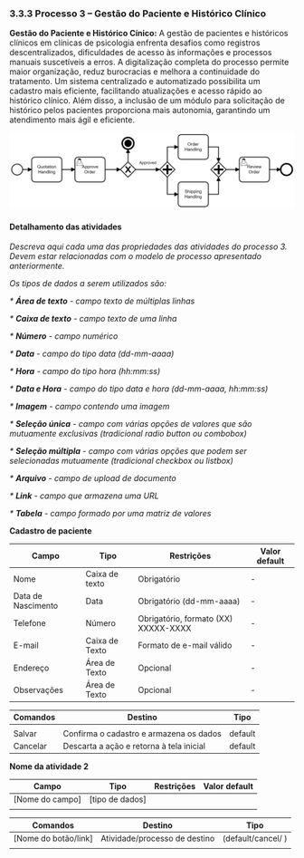 ### 3.3.3 Processo 3 – Gestão do Paciente e Histórico Clínico

**Gestão do Paciente e Histórico Cínico:** A gestão de pacientes e históricos clínicos em clínicas de psicologia enfrenta desafios como registros descentralizados, dificuldades de acesso às informações e processos manuais suscetíveis a erros. A digitalização completa do processo permite maior organização, reduz burocracias e melhora a continuidade do tratamento. Um sistema centralizado e automatizado possibilita um cadastro mais eficiente, facilitando atualizações e acesso rápido ao histórico clínico. Além disso, a inclusão de um módulo para solicitação de histórico pelos pacientes proporciona mais autonomia, garantindo um atendimento mais ágil e eficiente.

![Exemplo de um Modelo BPMN do PROCESSO 3](images/process.png "Modelo BPMN do Processo 3.")


#### Detalhamento das atividades

_Descreva aqui cada uma das propriedades das atividades do processo 3. 
Devem estar relacionadas com o modelo de processo apresentado anteriormente._

_Os tipos de dados a serem utilizados são:_

_* **Área de texto** - campo texto de múltiplas linhas_

_* **Caixa de texto** - campo texto de uma linha_

_* **Número** - campo numérico_

_* **Data** - campo do tipo data (dd-mm-aaaa)_

_* **Hora** - campo do tipo hora (hh:mm:ss)_

_* **Data e Hora** - campo do tipo data e hora (dd-mm-aaaa, hh:mm:ss)_

_* **Imagem** - campo contendo uma imagem_

_* **Seleção única** - campo com várias opções de valores que são mutuamente exclusivas (tradicional radio button ou combobox)_

_* **Seleção múltipla** - campo com várias opções que podem ser selecionadas mutuamente (tradicional checkbox ou listbox)_

_* **Arquivo** - campo de upload de documento_

_* **Link** - campo que armazena uma URL_

_* **Tabela** - campo formado por uma matriz de valores_

**Cadastro de paciente**

| **Campo**       | **Tipo**         | **Restrições** | **Valor default** |
| ---             | ---              | ----           | ---               |
| Nome            | Caixa de texto   | Obrigatório    | -                 |
| Data de Nascimento  | Data                 | Obrigatório (dd-mm-aaaa)               | -                  |
| Telefone           | Número   | Obrigatório, formato (XX) XXXXX-XXXX | -               |
| E-mail          | Caixa de Texto   | Formato de e-mail válido | -          |
| Endereço           | Área de Texto   | Opcional | -               |
| Observações          | Área de Texto   | Opcional | -          |

| **Comandos**         |  **Destino**                   | **Tipo** |
| ---                  | ---                            | ---               |
|        |                                |                   |
| Salvar               | Confirma o cadastro e armazena os dados              | default           |
| Cancelar            | Descarta a ação e retorna à tela inicial  | default                  |


**Nome da atividade 2**

| **Campo**       | **Tipo**         | **Restrições** | **Valor default** |
| ---             | ---              | ---            | ---               |
| [Nome do campo] | [tipo de dados]  |                |                   |
|                 |                  |                |                   |

| **Comandos**         |  **Destino**                   | **Tipo**          |
| ---                  | ---                            | ---               |
| [Nome do botão/link] | Atividade/processo de destino  | (default/cancel/  ) |
|                      |                                |                   |
